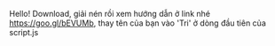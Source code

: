 Hello! Download, giải nén rồi xem hướng dẫn ở link nhé https://goo.gl/bEVUMb, thay tên của bạn vào 'Tri' ở dòng đầu tiên của script.js 
